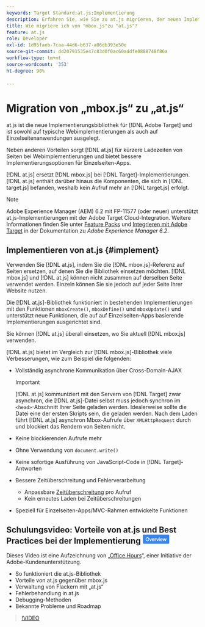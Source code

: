 ```yaml
---
keywords: Target Standard;at.js;Implementierung
description: Erfahren Sie, wie Sie zu at.js migrieren, der neuen Implementierungsbibliothek für Adobe [!DNL Target] die sowohl für typische Webimplementierungen als auch für Einzelseiten-Apps (SPA) entwickelt wurde.
title: Wie migriere ich von "mbox.js"zu "at.js"?
feature: at.js
role: Developer
exl-id: 1d95faeb-7caa-44d6-b637-a06db393e50e
source-git-commit: dd20791535e47c83d0f0ac60addfe0888748f86a
workflow-type: tm+mt
source-wordcount: '353'
ht-degree: 90%

---
```


# Migration von „mbox.js“ zu „at.js“

at.js ist die neue Implementierungsbibliothek für [!DNL Adobe Target] und ist sowohl auf typische Webimplementierungen als auch auf Einzelseitenanwendungen ausgelegt.

Neben anderen Vorteilen sorgt [!DNL at.js] für kürzere Ladezeiten von Seiten bei Webimplementierungen und bietet bessere Implementierungsoptionen für Einzelseiten-Apps.

[!DNL at.js] ersetzt [!DNL mbox.js] bei [!DNL Target]-Implementierungen. [!DNL at.js] enthält darüber hinaus die Komponenten, die sich in [!DNL target.js] befanden, weshalb kein Aufruf mehr an [!DNL target.js] erfolgt.

>[!NOTE]
>
>Adobe Experience Manager (AEM) 6.2 mit FP-11577 (oder neuer) unterstützt at.js-Implementierungen mit der Adobe Target Cloud-Integration. Weitere Informationen finden Sie unter [Feature Packs](https://experienceleague.adobe.com/docs/?lang=de#experience-cloud) und [Integrieren mit Adobe Target](https://docs.adobe.com/docs/en/aem/6-2/administer/integration/marketing-cloud/target.html) in der Dokumentation zu *Adobe Experience Manager 6.2*.

## Implementieren von at.js {#implement}

Verwenden Sie [!DNL at.js], indem Sie die [!DNL mbox.js]-Referenz auf Seiten ersetzen, auf denen Sie die Bibliothek einsetzen möchten. [!DNL mbox.js] und [!DNL at.js] können nicht zusammen auf derselben Seite verwendet werden. Einzeln können Sie sie jedoch auf jeder Seite Ihrer Website nutzen.

Die [!DNL at.js]-Bibliothek funktioniert in bestehenden Implementierungen mit den Funktionen `mboxCreate()`, `mboxDefine()` und `mboxUpdate()` und unterstützt neue Funktionen, die auf auf Einzelseiten-Apps basierende Implementierungen ausgerichtet sind.

Sie können [!DNL at.js] überall einsetzen, wo Sie aktuell [!DNL mbox.js] verwenden.

[!DNL at.js] bietet im Vergleich zur [!DNL mbox.js]-Bibliothek viele Verbesserungen, wie zum Beispiel die folgenden:

* Vollständig asynchrone Kommunikation über Cross-Domain-AJAX

   >[!IMPORTANT]
   >
   >[!DNL at.js] kommuniziert mit den Servern von [!DNL Target] zwar asynchron, die [!DNL at.js]-Datei selbst muss jedoch synchron im `<head>`-Abschnitt Ihrer Seite geladen werden. Idealerweise sollte die Datei eine der ersten Skripts sein, die geladen werden. Nach dem Laden führt [!DNL at.js] asynchron Mbox-Aufrufe über `XMLHttpRequest` durch und blockiert das Rendern von Seiten nicht.

* Keine blockierenden Aufrufe mehr
* Ohne Verwendung von `document.write()`
* Keine sofortige Ausführung von JavaScript-Code in [!DNL Target]-Antworten
* Bessere Zeitüberschreitung und Fehlerverarbeitung

   * Anpassbare [Zeitüberschreitung](/help/c-implementing-target/c-implementing-target-for-client-side-web/targetgobalsettings.md) pro Aufruf
   * Kein erneutes Laden bei Zeitüberschreitungen

* Speziell für Einzelseiten-Apps/MVC-Rahmen entwickelte Funktionen

## Schulungsvideo: Vorteile von at.js und Best Practices bei der Implementierung  ![Übersichtszeichen](/help/assets/overview.png)

Dieses Video ist eine Aufzeichnung von „[Office Hours](/help/cmp-resources-and-contact-information.md)“, einer Initiative der Adobe-Kundenunterstützung.

* So funktioniert die at.js-Bibliothek
* Vorteile von at.js gegenüber mbox.js
* Verwaltung von Flackern mit „at.js“
* Fehlerbehandlung in at.js
* Debugging-Methoden
* Bekannte Probleme und Roadmap

>[!VIDEO](https://video.tv.adobe.com/v/22223/)
